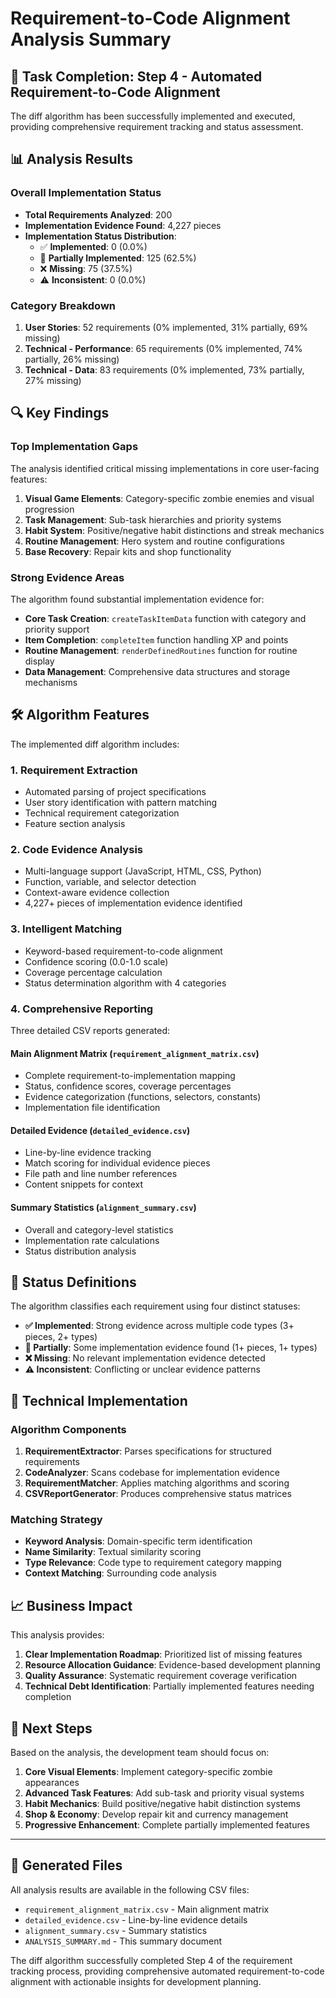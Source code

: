 # Requirement-to-Code Alignment Analysis Summary

## 🎯 Task Completion: Step 4 - Automated Requirement-to-Code Alignment

The diff algorithm has been successfully implemented and executed, providing comprehensive requirement tracking and status assessment.

## 📊 Analysis Results

### Overall Implementation Status
- **Total Requirements Analyzed**: 200
- **Implementation Evidence Found**: 4,227 pieces
- **Implementation Status Distribution**:
  - ✅ **Implemented**: 0 (0.0%)
  - 🔄 **Partially Implemented**: 125 (62.5%)
  - ❌ **Missing**: 75 (37.5%)
  - ⚠️ **Inconsistent**: 0 (0.0%)

### Category Breakdown
1. **User Stories**: 52 requirements (0% implemented, 31% partially, 69% missing)
2. **Technical - Performance**: 65 requirements (0% implemented, 74% partially, 26% missing)
3. **Technical - Data**: 83 requirements (0% implemented, 73% partially, 27% missing)

## 🔍 Key Findings

### Top Implementation Gaps
The analysis identified critical missing implementations in core user-facing features:

1. **Visual Game Elements**: Category-specific zombie enemies and visual progression
2. **Task Management**: Sub-task hierarchies and priority systems
3. **Habit System**: Positive/negative habit distinctions and streak mechanics
4. **Routine Management**: Hero system and routine configurations
5. **Base Recovery**: Repair kits and shop functionality

### Strong Evidence Areas
The algorithm found substantial implementation evidence for:

- **Core Task Creation**: `createTaskItemData` function with category and priority support
- **Item Completion**: `completeItem` function handling XP and points
- **Routine Management**: `renderDefinedRoutines` function for routine display
- **Data Management**: Comprehensive data structures and storage mechanisms

## 🛠 Algorithm Features

The implemented diff algorithm includes:

### 1. **Requirement Extraction**
- Automated parsing of project specifications
- User story identification with pattern matching
- Technical requirement categorization
- Feature section analysis

### 2. **Code Evidence Analysis**
- Multi-language support (JavaScript, HTML, CSS, Python)
- Function, variable, and selector detection
- Context-aware evidence collection
- 4,227+ pieces of implementation evidence identified

### 3. **Intelligent Matching**
- Keyword-based requirement-to-code alignment
- Confidence scoring (0.0-1.0 scale)
- Coverage percentage calculation
- Status determination algorithm with 4 categories

### 4. **Comprehensive Reporting**
Three detailed CSV reports generated:

#### **Main Alignment Matrix** (`requirement_alignment_matrix.csv`)
- Complete requirement-to-implementation mapping
- Status, confidence scores, coverage percentages
- Evidence categorization (functions, selectors, constants)
- Implementation file identification

#### **Detailed Evidence** (`detailed_evidence.csv`)  
- Line-by-line evidence tracking
- Match scoring for individual evidence pieces
- File path and line number references
- Content snippets for context

#### **Summary Statistics** (`alignment_summary.csv`)
- Overall and category-level statistics
- Implementation rate calculations
- Status distribution analysis

## 🎯 Status Definitions

The algorithm classifies each requirement using four distinct statuses:

- **✅ Implemented**: Strong evidence across multiple code types (3+ pieces, 2+ types)
- **🔄 Partially**: Some implementation evidence found (1+ pieces, 1+ types)  
- **❌ Missing**: No relevant implementation evidence detected
- **⚠️ Inconsistent**: Conflicting or unclear evidence patterns

## 🔧 Technical Implementation

### Algorithm Components
1. **RequirementExtractor**: Parses specifications for structured requirements
2. **CodeAnalyzer**: Scans codebase for implementation evidence
3. **RequirementMatcher**: Applies matching algorithms and scoring
4. **CSVReportGenerator**: Produces comprehensive status matrices

### Matching Strategy
- **Keyword Analysis**: Domain-specific term identification
- **Name Similarity**: Textual similarity scoring  
- **Type Relevance**: Code type to requirement category mapping
- **Context Matching**: Surrounding code analysis

## 📈 Business Impact

This analysis provides:

1. **Clear Implementation Roadmap**: Prioritized list of missing features
2. **Resource Allocation Guidance**: Evidence-based development planning  
3. **Quality Assurance**: Systematic requirement coverage verification
4. **Technical Debt Identification**: Partially implemented features needing completion

## 🚀 Next Steps

Based on the analysis, the development team should focus on:

1. **Core Visual Elements**: Implement category-specific zombie appearances
2. **Advanced Task Features**: Add sub-task and priority visual systems
3. **Habit Mechanics**: Build positive/negative habit distinction systems
4. **Shop & Economy**: Develop repair kit and currency management
5. **Progressive Enhancement**: Complete partially implemented features

---

## 📁 Generated Files

All analysis results are available in the following CSV files:
- `requirement_alignment_matrix.csv` - Main alignment matrix
- `detailed_evidence.csv` - Line-by-line evidence details  
- `alignment_summary.csv` - Summary statistics
- `ANALYSIS_SUMMARY.md` - This summary document

The diff algorithm successfully completed Step 4 of the requirement tracking process, providing comprehensive automated requirement-to-code alignment with actionable insights for development planning.
